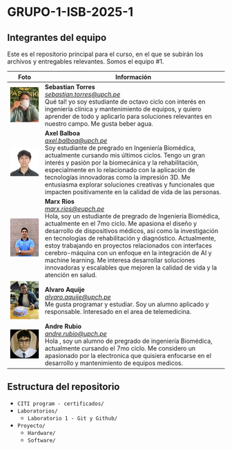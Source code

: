 # GRUPO-1-ISB-2025-1

## Integrantes del equipo

Este es el repositorio principal para el curso, en el que se subirán los archivos y entregables relevantes. Somos el equipo #1.

| Foto | Información |
|------|-------------|
| <img src="images/sebas.jpg" width="500"> | **Sebastian Torres**<br><i><u style="color:blue">sebastian.torres@upch.pe</u></i><br>Qué tal! yo soy estudiante de octavo ciclo con interés en ingeniería clínica y mantenimiento de equipos, y quiero aprender de todo y aplicarlo para soluciones relevantes en nuestro campo. Me gusta beber agua. |
| <img src="images/axel.jpg" width="500">| **Axel Balboa**<br><i><u style="color:blue">axel.balboa@upch.pe</u></i><br>Soy estudiante de pregrado en Ingeniería Biomédica, actualmente cursando mis últimos ciclos. Tengo un gran interés y pasión por la biomecánica y la rehabilitación, especialmente en lo relacionado con la aplicación de tecnologías innovadoras como la impresión 3D. Me entusiasma explorar soluciones creativas y funcionales que impacten positivamente en la calidad de vida de las personas.|
| <img src="images/marx.jpg" width="500"> | **Marx Rios**<br><i><u style="color:blue">marx.rios@eupch.pe</u></i><br>Hola, soy un estudiante de pregrado de Ingeniería Biomédica, actualmente en el 7mo ciclo. Me apasiona el diseño y desarrollo de dispositivos médicos, así como la investigación en tecnologías de rehabilitación y diagnóstico. Actualmente, estoy trabajando en proyectos relacionados con interfaces cerebro-máquina con un enfoque en la integración de AI y machine learning. Me interesa desarrollar soluciones innovadoras y escalables que mejoren la calidad de vida y la atención en salud. |
| <img src="images/alvaro.jpg" width="100">| **Alvaro Aquije**<br><i><u style="color:blue">alvaro.aquije@upch.pe</u></i><br> Me gusta programar y estudiar. Soy un alumno aplicado y responsable. Interesado en el area de telemedicina.|
| <img src="images/andre.jpg" width="500"> | **Andre Rubio**<br><i><u style="color:blue">andre.rubio@upch.pe</u></i><br>Hola , soy un alumno de pregrado de ingeniería Biomédica, actualmente cursando el 7mo ciclo. Me considero un apasionado por la electronica que quisiera enfocarse en el desarrollo y mantenimiento de equipos medicos. |

## Estructura del repositorio
- `CITI program - certificados/`
- `Laboratorios/`
  - `Laboratorio 1 - Git y Github/`
- `Proyecto/`
  - `Hardware/`
  - `Software/`
